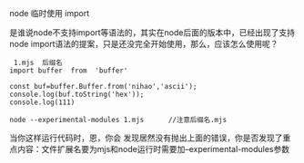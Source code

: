 node  临时使用 import

是谁说node不支持import等语法的，其实在node后面的版本中，已经出现了支持node import语法的提案，只是还没完全开始使用，那么，应该怎么使用呢？

     1.mjs  后缀名
    import buffer  from  'buffer'
    
    const buf=buffer.Buffer.from('nihao','ascii');
    console.log(buf.toString('hex'));
    console.log(111)
    
    node --experimental-modules 1.mjs      //注意后缀名.mjs




当你这样运行代码时，恩，你会 发现居然没有抛出上面的错误，你是否发现了重点内容：文件扩展名要为mjs和node运行时需要加–experimental-modules参数

